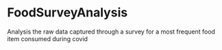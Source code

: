 # FoodSurveyAnalysis
Analysis the raw data captured through a survey for a most frequent food item consumed during covid
